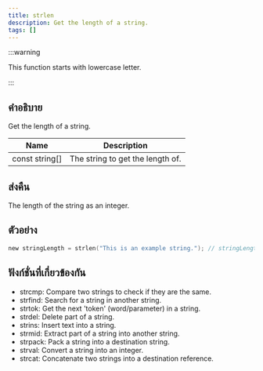 ```yaml
---
title: strlen
description: Get the length of a string.
tags: []
---
```


:::warning

This function starts with lowercase letter.

:::

## คำอธิบาย

Get the length of a string.

| Name           | Description                      |
| -------------- | -------------------------------- |
| const string[] | The string to get the length of. |

## ส่งคืน

The length of the string as an integer.

## ตัวอย่าง

```c
new stringLength = strlen("This is an example string."); // stringLength is now set to 26
```

## ฟังก์ชั่นที่เกี่ยวข้องกัน

- strcmp: Compare two strings to check if they are the same.
- strfind: Search for a string in another string.
- strtok: Get the next 'token' (word/parameter) in a string.
- strdel: Delete part of a string.
- strins: Insert text into a string.
- strmid: Extract part of a string into another string.
- strpack: Pack a string into a destination string.
- strval: Convert a string into an integer.
- strcat: Concatenate two strings into a destination reference.
